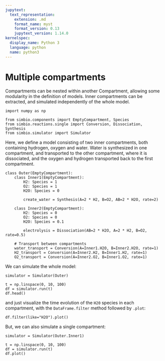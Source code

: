 ```yaml
---
jupytext:
  text_representation:
    extension: .md
    format_name: myst
    format_version: 0.13
    jupytext_version: 1.14.0
kernelspec:
  display_name: Python 3
  language: python
  name: python3
---
```


# Multiple compartments

Compartments can be nested within another Compartment,
allowing some modularity in the definition of models.
Inner compartments can be extracted,
and simulated independently of the whole model.

```{code-cell} ipython3
import numpy as np

from simbio.components import EmptyCompartment, Species
from simbio.reactions.single import Conversion, Dissociation, Synthesis
from simbio.simulator import Simulator
```

Here,
we define a model consisting of two inner compartments,
both containing hydrogen, oxygen and water.
Water is synthesized in one compartment, and
transported to the other compartment,
where it is dissociated, and
the oxygen and hydrogen transported back to the first compartment.

```{code-cell} ipython3
class Outer(EmptyCompartment):
    class Inner1(EmptyCompartment):
        H2: Species = 1
        O2: Species = 1
        H2O: Species = 0

        create_water = Synthesis(A=2 * H2, B=O2, AB=2 * H2O, rate=2)

    class Inner2(EmptyCompartment):
        H2: Species = 0
        O2: Species = 0
        H2O: Species = 0.1

        electrolysis = Dissociation(AB=2 * H2O, A=2 * H2, B=O2, rate=0.5)

    # Transport between compartments
    water_transport = Conversion(A=Inner1.H2O, B=Inner2.H2O, rate=1)
    H2_transport = Conversion(A=Inner2.H2, B=Inner1.H2, rate=1)
    O2_transport = Conversion(A=Inner2.O2, B=Inner1.O2, rate=1)
```

We can simulate the whole model:

```{code-cell} ipython3
simulator = Simulator(Outer)

t = np.linspace(0, 10, 100)
df = simulator.run(t)
df.head()
```

and just visualize the time evolution of the `H20` species in each compartment,
with the `DataFrame.filter` method followed by `.plot`:

```{code-cell} ipython3
df.filter(like="H2O").plot()
```

But,
we can also simulate a single compartment:

```{code-cell} ipython3
simulator = Simulator(Outer.Inner1)

t = np.linspace(0, 10, 100)
df = simulator.run(t)
df.plot()
```
